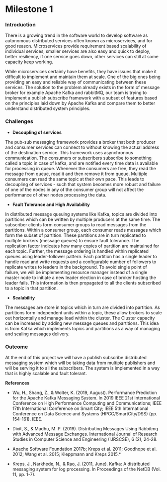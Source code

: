 # Milestone 1

### Introduction

There is a growing trend in the software world to develop software as autonomous distributed services often known as microservices, and for good reason. Microservices provide requirement based scalability of individual services, smaller services are also easy and quick to deploy, better resiliency, if one service goes down, other services can still at some capacity keep working. 

While microservices certainly have benefits, they have issues that make it difficult to implement and maintain them at scale. One of the big ones being providing an easy and reliable way of communicating between these services. The solution to the problem already exists in the form of message broker for example Apache Kafka and rabbitMQ, our team is trying to implement a publish subscribe framework with a subset of features based on the principles laid down by Apache Kafka and compare them to better understand distributed system principles.


### Challenges

* <strong> Decoupling of services </strong>

The pub-sub messaging framework provides a broker that both producer and consumer services can connect to without knowing the actual address of the destination service. This framework uses asynchronous communication. The consumers or subscribers subscribe to something called a topic in case of kafka, and are notified every time data is available for processing in queue. Whenever the consumers are free, they read the message from queue, read it and then remove it from queue. Multiple consumers can read the same topic at their own pace. This leads to decoupling of services - such that system becomes more robust and failure of one of the nodes in any of the consumer group will not affect the performance of other nodes processing the data.


* <strong> Fault Tolerance and High Availability </strong>

In distributed message queuing systems like Kafka, topics are divided into partitions which can be written by multiple producers at the same time. The subscriber clients form consumer groups to read messages from the partitions. Within a consumer group, each consumer reads messages which form the subset of partition. These partitions are in turn replicated to multiple brokers (message queues) to ensure fault tolerance. The replication factor indicates how many copies of partition are maintained for each topic. Further, the message ordering is handled within replicated queues using leader-follower pattern. Each partition has a single leader to handle read and write requests and a configurable number of followers to replicate writes to leaders in the background. To avoid single point of failure, we will be implementing resource manager instead of a single master node to initiate a new leader election in case of broker hosting the leader fails. This information is then propagated to all the clients subscribed to a topic in that partition.

* <strong> Scalability </strong>

The messages are store in topics which in turn are divided into partition. As partitions form independent units within a topic, these allow brokers to scale out horizontally and manage load within the cluster. The Cluster capacity can be increased by adding new message queues and partitions. This idea is from Kafka which implements topics and partitions as a way of managing and scaling messages delivery.


### Outcome

At the end of this project we will have a publish subscribe distributed messaging system which will be taking data from multiple publishers and will be serving it to all the subscribers. The system is implemented in a way that is highly scalable and fault tolerant.

<strong>References</strong>

* Wu, H., Shang, Z., & Wolter, K. (2019, August). Performance Prediction for the Apache Kafka Messaging System. In 2019 IEEE 21st International Conference on High Performance Computing and Communications; IEEE 17th International Conference on Smart City; IEEE 5th International Conference on Data Science and Systems (HPCC/SmartCity/DSS) (pp. 154-161). IEEE.

* Dixit, S., & Madhu, M. P. (2019). Distributing Messages Using Rabbitmq with Advanced Message Exchanges. International Journal of Research Studies in Computer Science and Engineering (IJRSCSE), 6 (2), 24-28.

* Apache Software Foundation 2017b; Kreps et al. 2011; Goodhope et al. 2012; Wang et al. 2015; Kleppmann and Kreps 2015.*

* Kreps, J., Narkhede, N., & Rao, J. (2011, June). Kafka: A distributed messaging system for log processing. In Proceedings of the NetDB (Vol. 11, pp. 1-7).


